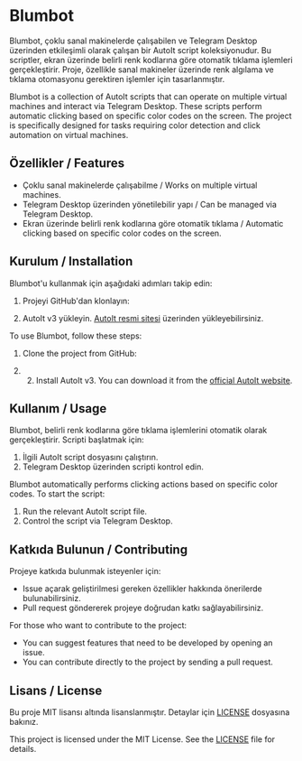 # Blumbot

Blumbot, çoklu sanal makinelerde çalışabilen ve Telegram Desktop üzerinden etkileşimli olarak çalışan bir AutoIt script koleksiyonudur. Bu scriptler, ekran üzerinde belirli renk kodlarına göre otomatik tıklama işlemleri gerçekleştirir. Proje, özellikle sanal makineler üzerinde renk algılama ve tıklama otomasyonu gerektiren işlemler için tasarlanmıştır.

Blumbot is a collection of AutoIt scripts that can operate on multiple virtual machines and interact via Telegram Desktop. These scripts perform automatic clicking based on specific color codes on the screen. The project is specifically designed for tasks requiring color detection and click automation on virtual machines.

## Özellikler / Features

- Çoklu sanal makinelerde çalışabilme / Works on multiple virtual machines.
- Telegram Desktop üzerinden yönetilebilir yapı / Can be managed via Telegram Desktop.
- Ekran üzerinde belirli renk kodlarına göre otomatik tıklama / Automatic clicking based on specific color codes on the screen.

## Kurulum / Installation

Blumbot'u kullanmak için aşağıdaki adımları takip edin:

1. Projeyi GitHub'dan klonlayın:

2. AutoIt v3 yükleyin. [AutoIt resmi sitesi](https://www.autoitscript.com/site/) üzerinden yükleyebilirsiniz.

To use Blumbot, follow these steps:

1. Clone the project from GitHub:

2. 2. Install AutoIt v3. You can download it from the [official AutoIt website](https://www.autoitscript.com/site/).

## Kullanım / Usage

Blumbot, belirli renk kodlarına göre tıklama işlemlerini otomatik olarak gerçekleştirir. Scripti başlatmak için:

1. İlgili AutoIt script dosyasını çalıştırın.
2. Telegram Desktop üzerinden scripti kontrol edin.

Blumbot automatically performs clicking actions based on specific color codes. To start the script:

1. Run the relevant AutoIt script file.
2. Control the script via Telegram Desktop.

## Katkıda Bulunun / Contributing

Projeye katkıda bulunmak isteyenler için:

- Issue açarak geliştirilmesi gereken özellikler hakkında önerilerde bulunabilirsiniz.
- Pull request göndererek projeye doğrudan katkı sağlayabilirsiniz.

For those who want to contribute to the project:

- You can suggest features that need to be developed by opening an issue.
- You can contribute directly to the project by sending a pull request.

## Lisans / License

Bu proje MIT lisansı altında lisanslanmıştır. Detaylar için [LICENSE](LICENSE) dosyasına bakınız.

This project is licensed under the MIT License. See the [LICENSE](LICENSE) file for details.

